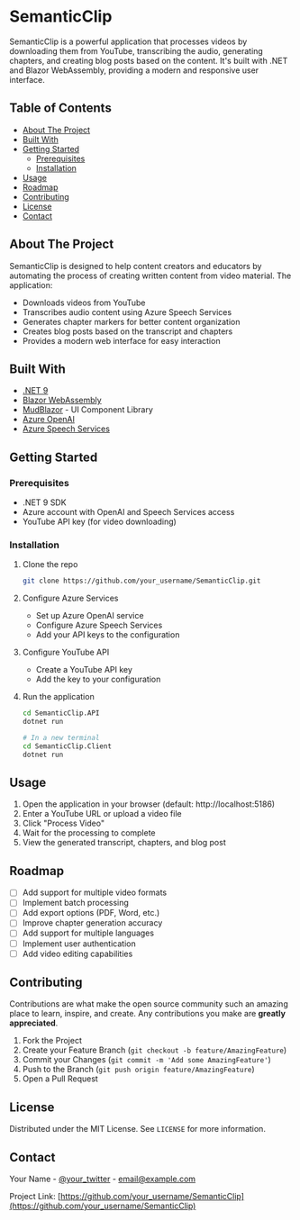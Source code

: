 # SemanticClip

SemanticClip is a powerful application that processes videos by downloading them from YouTube, transcribing the audio, generating chapters, and creating blog posts based on the content. It's built with .NET and Blazor WebAssembly, providing a modern and responsive user interface.

## Table of Contents
- [About The Project](#about-the-project)
- [Built With](#built-with)
- [Getting Started](#getting-started)
  - [Prerequisites](#prerequisites)
  - [Installation](#installation)
- [Usage](#usage)
- [Roadmap](#roadmap)
- [Contributing](#contributing)
- [License](#license)
- [Contact](#contact)

## About The Project

SemanticClip is designed to help content creators and educators by automating the process of creating written content from video material. The application:

- Downloads videos from YouTube
- Transcribes audio content using Azure Speech Services
- Generates chapter markers for better content organization
- Creates blog posts based on the transcript and chapters
- Provides a modern web interface for easy interaction

## Built With

* [.NET 9](https://dotnet.microsoft.com/)
* [Blazor WebAssembly](https://dotnet.microsoft.com/apps/aspnet/web-apps/blazor)
* [MudBlazor](https://mudblazor.com/) - UI Component Library
* [Azure OpenAI](https://azure.microsoft.com/en-us/products/cognitive-services/openai-service)
* [Azure Speech Services](https://azure.microsoft.com/en-us/products/cognitive-services/speech-services)

## Getting Started

### Prerequisites

* .NET 9 SDK
* Azure account with OpenAI and Speech Services access
* YouTube API key (for video downloading)

### Installation

1. Clone the repo
   ```bash
   git clone https://github.com/your_username/SemanticClip.git
   ```

2. Configure Azure Services
   - Set up Azure OpenAI service
   - Configure Azure Speech Services
   - Add your API keys to the configuration

3. Configure YouTube API
   - Create a YouTube API key
   - Add the key to your configuration

4. Run the application
   ```bash
   cd SemanticClip.API
   dotnet run
   
   # In a new terminal
   cd SemanticClip.Client
   dotnet run
   ```

## Usage

1. Open the application in your browser (default: http://localhost:5186)
2. Enter a YouTube URL or upload a video file
3. Click "Process Video"
4. Wait for the processing to complete
5. View the generated transcript, chapters, and blog post

## Roadmap

- [ ] Add support for multiple video formats
- [ ] Implement batch processing
- [ ] Add export options (PDF, Word, etc.)
- [ ] Improve chapter generation accuracy
- [ ] Add support for multiple languages
- [ ] Implement user authentication
- [ ] Add video editing capabilities

## Contributing

Contributions are what make the open source community such an amazing place to learn, inspire, and create. Any contributions you make are **greatly appreciated**.

1. Fork the Project
2. Create your Feature Branch (`git checkout -b feature/AmazingFeature`)
3. Commit your Changes (`git commit -m 'Add some AmazingFeature'`)
4. Push to the Branch (`git push origin feature/AmazingFeature`)
5. Open a Pull Request

## License

Distributed under the MIT License. See `LICENSE` for more information.

## Contact

Your Name - [@your_twitter](https://twitter.com/your_twitter) - email@example.com

Project Link: [https://github.com/your_username/SemanticClip](https://github.com/your_username/SemanticClip)
